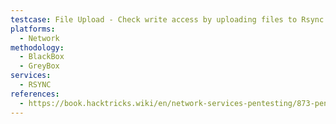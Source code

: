 ```yaml
---
testcase: File Upload - Check write access by uploading files to Rsync modules (e.g., upload SSH authorized_keys) using; rsync -av ./local_path/ rsync://username@<IP>/<module> 
platforms: 
  - Network
methodology: 
  - BlackBox
  - GreyBox
services:
  - RSYNC
references:
  - https://book.hacktricks.wiki/en/network-services-pentesting/873-pentesting-rsync.html
---
```

